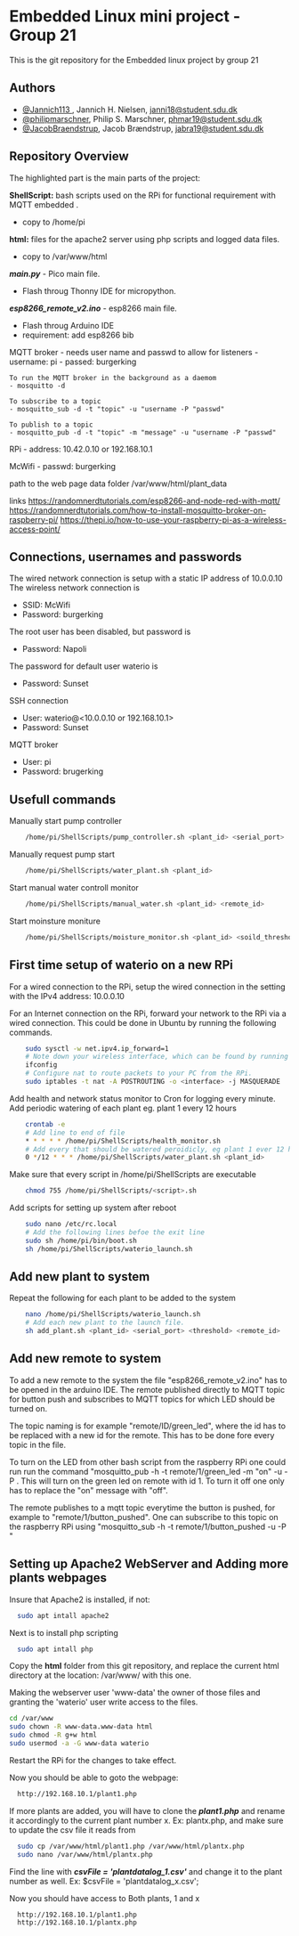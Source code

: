 
# Embedded Linux mini project - Group 21
This is the git repository for the Embedded linux project by group 21

## Authors
- [@Jannich113 ](https://github.com/Jannich113), Jannich H. Nielsen, janni18@student.sdu.dk
- [@philipmarschner](https://github.com/philipmarschner), Philip S. Marschner, phmar19@student.sdu.dk
- [@JacobBraendstrup](https://github.com/JacobBraendstrup), Jacob Brændstrup, jabra19@student.sdu.dk

## Repository Overview
The highlighted part is the main parts of the project: 

**ShellScript:** bash scripts used on the RPi for functional requirement with MQTT embedded  .
- copy to /home/pi

**html:** files for the apache2 server using php scripts and  logged data files.
- copy to /var/www/html  

***main.py*** - Pico main file. 
- Flash throug Thonny IDE for micropython.

***esp8266_remote_v2.ino*** - esp8266 main file.
- Flash throug Arduino IDE
- requirement: add esp8266 bib
 
 


MQTT broker 
    - needs user name and passwd to allow for listeners
    - username: pi
    - passed: burgerking

    To run the MQTT broker in the background as a daemom
    - mosquitto -d

    To subscribe to a topic
    - mosquitto_sub -d -t "topic" -u "username -P "passwd"

    To publish to a topic
    - mosquitto_pub -d -t "topic" -m "message" -u "username -P "passwd"

RPi 
    - address: 10.42.0.10 or 192.168.10.1

McWifi
    - passwd: burgerking

path to the web page data folder
 /var/www/html/plant_data



links
    https://randomnerdtutorials.com/esp8266-and-node-red-with-mqtt/
    https://randomnerdtutorials.com/how-to-install-mosquitto-broker-on-raspberry-pi/
    https://thepi.io/how-to-use-your-raspberry-pi-as-a-wireless-access-point/

## Connections, usernames and passwords
The wired network connection is setup with a static IP address of 10.0.0.10
The wireless network connection is
* SSID: McWifi
* Password: burgerking

The root user has been disabled, but password is
* Password: Napoli

The password for default user waterio is
* Password: Sunset

SSH connection
* User: waterio@<10.0.0.10 or 192.168.10.1>
* Password: Sunset

MQTT broker
* User: pi
* Password: brugerking

## Usefull commands
Manually start pump controller
```bash
    /home/pi/ShellScripts/pump_controller.sh <plant_id> <serial_port>
```
Manually request pump start
```bash
    /home/pi/ShellScripts/water_plant.sh <plant_id>
```
Start manual water controll monitor
```bash
    /home/pi/ShellScripts/manual_water.sh <plant_id> <remote_id>
```
Start moinsture moniture
```bash
    /home/pi/ShellScripts/moisture_monitor.sh <plant_id> <soild_threshold>
```

## First time setup of waterio on a new RPi
For a wired connection to the RPi, setup the wired connection in the setting with the IPv4 address: 10.0.0.10

For an Internet connection on the RPi, forward your network to the RPi via a wired connection. This could be done in Ubuntu by running the following commands.
```bash
    sudo sysctl -w net.ipv4.ip_forward=1
    # Note down your wireless interface, which can be found by running
    ifconfig
    # Configure nat to route packets to your PC from the RPi.
    sudo iptables -t nat -A POSTROUTING -o <interface> -j MASQUERADE
```



Add health and network status monitor to Cron for logging every minute. Add periodic watering of each plant eg. plant 1 every 12 hours
```bash
    crontab -e
    # Add line to end of file
    * * * * * /home/pi/ShellScripts/health_monitor.sh
    # Add every that should be watered peroidicly, eg plant 1 ever 12 hours
    0 */12 * * * /home/pi/ShellScripts/water_plant.sh <plant_id>
```

Make sure that every script in /home/pi/ShellScripts are executable
```bash
    chmod 755 /home/pi/ShellScripts/<script>.sh
```

Add scripts for setting up system after reboot
```bash
    sudo nano /etc/rc.local
    # Add the following lines befoe the exit line
    sudo sh /home/pi/bin/boot.sh
    sh /home/pi/ShellScripts/waterio_launch.sh
```

## Add new plant to system
Repeat the following for each plant to be added to the system
```bash
    nano /home/pi/ShellScripts/waterio_launch.sh
    # Add each new plant to the launch file.
    sh add_plant.sh <plant_id> <serial_port> <threshold> <remote_id>
```


## Add new remote to system

To add a new remote to the system the file "esp8266_remote_v2.ino" has to be opened in the arduino IDE. The remote published directly to MQTT topic for button push and subscribes to MQTT topics for which LED should be turned on.

The topic naming is for example "remote/ID/green_led", where the id has to be replaced with a new id for the remote. This has to be done fore every topic in the file.

To turn on the LED from other bash script from the raspberry RPi one could run run the command "mosquitto_pub -h <mqtt-host> -t remote/1/green_led -m "on" -u <mqtt-username> -P <mqtt-password>. This will turn on the green led on remote with id 1. To turn it off one only has to replace the "on" message with "off".

The remote publishes to a mqtt topic everytime the button is pushed, for example to "remote/1/button_pushed". One can subscribe to this topic on the raspberry RPi using "mosquitto_sub -h <mqtt-host> -t remote/1/button_pushed -u <mqtt-username> -P <mqtt-password>"

## Setting up Apache2 WebServer and Adding more plants webpages

Insure that Apache2 is installed, if not:
```bash
  sudo apt intall apache2
```
Next is to install php scripting 
```bash
  sudo apt intall php
```

Copy the **html** folder from this git repository, and replace the current html directory at the location: 
/var/www/ with this one.

Making the webserver user 'www-data' the owner of those files and granting the 'waterio' user write access to the files.
 ```bash
 cd /var/www
 sudo chown -R www-data.www-data html
 sudo chmod -R g+w html
 sudo usermod -a -G www-data waterio
```

Restart the RPi for the changes to take effect.

Now you should be able to goto the webpage:
```bash
  http://192.168.10.1/plant1.php
```
If more plants are added, you will have to clone the ***plant1.php*** and rename it accordingly to the current plant number x.
Ex: plantx.php, and make sure to update the csv file it reads from
```bash
  sudo cp /var/www/html/plant1.php /var/www/html/plantx.php 
  sudo nano /var/www/html/plantx.php
```
Find the line with ***csvFile = 'plantdatalog_1.csv'*** and change it to the plant number as well. Ex: $csvFile = 'plantdatalog_x.csv';

Now you should have access to Both plants, 1 and x
```bash
  http://192.168.10.1/plant1.php
  http://192.168.10.1/plantx.php
```
